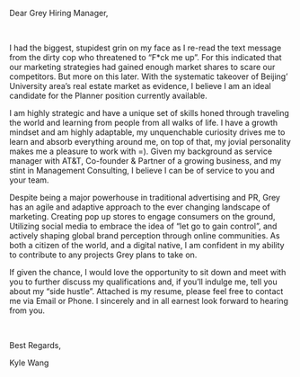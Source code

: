 Dear Grey Hiring Manager,

<br>

I had the biggest, stupidest grin on my face as I re-read the text message from the dirty cop who threatened to “F*ck me up”. For this indicated that our marketing strategies had gained enough market shares to scare our competitors. But more on this later. With the systematic takeover of Beijing’ University area’s real estate market as evidence, I believe I am an ideal candidate for the Planner position currently available.  

I am highly strategic and have a unique set of skills honed through traveling the world and learning from people from all walks of life. I have a growth mindset and am highly adaptable, my unquenchable curiosity drives me to learn and absorb everything around me, on top of that, my jovial personality makes me a pleasure to work with =). Given my background as service manager with AT&T, Co-founder & Partner of a growing business, and my stint in Management Consulting, I believe I can be of service to you and your team.

Despite being a major powerhouse in traditional advertising and PR, Grey has an agile and adaptive approach to the ever changing landscape of marketing. Creating pop up stores to engage consumers on the ground, Utilizing social media to embrace the idea of “let go to gain control”, and actively shaping global brand perception through online communities. As both a citizen of the world, and a digital native, I am confident in my ability to contribute to any projects Grey plans to take on.   

If given the chance, I would love the opportunity to sit down and meet with you to further discuss my qualifications and, if you’ll indulge me, tell you about my “side hustle”. Attached is my resume, please feel free to contact me via Email or Phone.  I sincerely and in all earnest look forward to hearing from you.


<br>

Best Regards,

Kyle Wang

